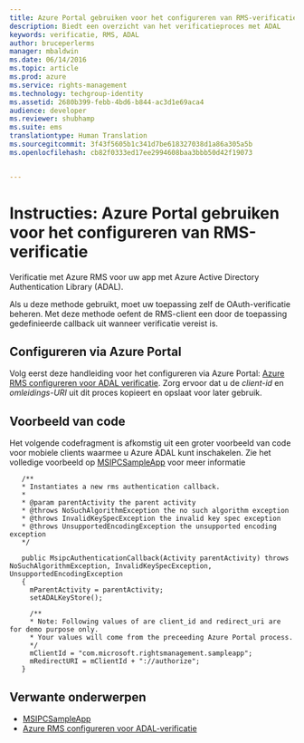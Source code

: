 ```yaml
---
title: Azure Portal gebruiken voor het configureren van RMS-verificatie | Azure RMS
description: Biedt een overzicht van het verificatieproces met ADAL
keywords: verificatie, RMS, ADAL
author: bruceperlerms
manager: mbaldwin
ms.date: 06/14/2016
ms.topic: article
ms.prod: azure
ms.service: rights-management
ms.technology: techgroup-identity
ms.assetid: 2680b399-febb-4bd6-b844-ac3d1e69aca4
audience: developer
ms.reviewer: shubhamp
ms.suite: ems
translationtype: Human Translation
ms.sourcegitcommit: 3f43f5605b1c341d7be618327038d1a86a305a5b
ms.openlocfilehash: cb82f0333ed17ee2994608baa3bbb50d42f19073


---
```


# Instructies: Azure Portal gebruiken voor het configureren van RMS-verificatie

Verificatie met Azure RMS voor uw app met Azure Active Directory Authentication Library (ADAL).

Als u deze methode gebruikt, moet uw toepassing zelf de OAuth-verificatie beheren. Met deze methode oefent de RMS-client een door de toepassing gedefinieerde callback uit wanneer verificatie vereist is.

## Configureren via Azure Portal
Volg eerst deze handleiding voor het configureren via Azure Portal: [Azure RMS configureren voor ADAL verificatie](adal-auth.md). Zorg ervoor dat u de *client-id* en *omleidings-URI* uit dit proces kopieert en opslaat voor later gebruik.

## Voorbeeld van code
Het volgende codefragment is afkomstig uit een groter voorbeeld van code voor mobiele clients waarmee u Azure ADAL kunt inschakelen. Zie het volledige voorbeeld op [MSIPCSampleApp](https://github.com/AzureAD/rms-sdk-ui-for-android/tree/master/samples/MsipcSampleApp) voor meer informatie

       /**
       * Instantiates a new rms authentication callback.
       *
       * @param parentActivity the parent activity
       * @throws NoSuchAlgorithmException the no such algorithm exception
       * @throws InvalidKeySpecException the invalid key spec exception
       * @throws UnsupportedEncodingException the unsupported encoding exception
       */

       public MsipcAuthenticationCallback(Activity parentActivity) throws NoSuchAlgorithmException, InvalidKeySpecException, UnsupportedEncodingException
       {
         mParentActivity = parentActivity;
         setADALKeyStore();

         /**
         * Note: Following values of are client_id and redirect_uri are for demo purpose only.
         * Your values will come from the preceeding Azure Portal process.
         */
         mClientId = "com.microsoft.rightsmanagement.sampleapp";
         mRedirectURI = mClientId + "://authorize";
       }


## Verwante onderwerpen

- [MSIPCSampleApp](https://github.com/AzureAD/rms-sdk-ui-for-android/tree/master/samples/MsipcSampleApp)
- [Azure RMS configureren voor ADAL-verificatie](adal-auth.md)



<!--HONumber=Jul16_HO3-->



